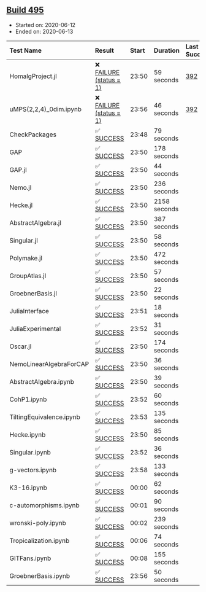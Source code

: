 ## [Build 495](https://oscarci.mathematik.uni-kl.de/job/oscar-julia-1.4/495/)

* Started on: 2020-06-12
* Ended on: 2020-06-13

| Test Name    | Result | Start | Duration | Last Success | First Failure |
|:-------------|:-------|:------|:---------|:-------------|:--------------|
| HomalgProject.jl | ❌ [FAILURE (status = 1)](https://oscarci.mathematik.uni-kl.de/job/oscar-julia-1.4/495/artifact/logs/build-495/HomalgProject.jl.log) | 23:50 | 59 seconds | [392](https://oscarci.mathematik.uni-kl.de/job/oscar-julia-1.4/392/) | [393](https://oscarci.mathematik.uni-kl.de/job/oscar-julia-1.4/393/) |
| uMPS(2,2,4)_0dim.ipynb | ❌ [FAILURE (status = 1)](https://oscarci.mathematik.uni-kl.de/job/oscar-julia-1.4/495/artifact/logs/build-495/uMPS-2-2-4-_0dim.ipynb.log) | 23:56 | 46 seconds | [392](https://oscarci.mathematik.uni-kl.de/job/oscar-julia-1.4/392/) | [393](https://oscarci.mathematik.uni-kl.de/job/oscar-julia-1.4/393/) |
| CheckPackages | ✅ [SUCCESS](https://oscarci.mathematik.uni-kl.de/job/oscar-julia-1.4/495/artifact/logs/build-495/CheckPackages.log) | 23:48 | 79 seconds |  |  |
| GAP | ✅ [SUCCESS](https://oscarci.mathematik.uni-kl.de/job/oscar-julia-1.4/495/artifact/logs/build-495/GAP.log) | 23:50 | 178 seconds |  |  |
| GAP.jl | ✅ [SUCCESS](https://oscarci.mathematik.uni-kl.de/job/oscar-julia-1.4/495/artifact/logs/build-495/GAP.jl.log) | 23:50 | 44 seconds |  |  |
| Nemo.jl | ✅ [SUCCESS](https://oscarci.mathematik.uni-kl.de/job/oscar-julia-1.4/495/artifact/logs/build-495/Nemo.jl.log) | 23:50 | 236 seconds |  |  |
| Hecke.jl | ✅ [SUCCESS](https://oscarci.mathematik.uni-kl.de/job/oscar-julia-1.4/495/artifact/logs/build-495/Hecke.jl.log) | 23:50 | 2158 seconds |  |  |
| AbstractAlgebra.jl | ✅ [SUCCESS](https://oscarci.mathematik.uni-kl.de/job/oscar-julia-1.4/495/artifact/logs/build-495/AbstractAlgebra.jl.log) | 23:50 | 387 seconds |  |  |
| Singular.jl | ✅ [SUCCESS](https://oscarci.mathematik.uni-kl.de/job/oscar-julia-1.4/495/artifact/logs/build-495/Singular.jl.log) | 23:50 | 58 seconds |  |  |
| Polymake.jl | ✅ [SUCCESS](https://oscarci.mathematik.uni-kl.de/job/oscar-julia-1.4/495/artifact/logs/build-495/Polymake.jl.log) | 23:50 | 472 seconds |  |  |
| GroupAtlas.jl | ✅ [SUCCESS](https://oscarci.mathematik.uni-kl.de/job/oscar-julia-1.4/495/artifact/logs/build-495/GroupAtlas.jl.log) | 23:50 | 57 seconds |  |  |
| GroebnerBasis.jl | ✅ [SUCCESS](https://oscarci.mathematik.uni-kl.de/job/oscar-julia-1.4/495/artifact/logs/build-495/GroebnerBasis.jl.log) | 23:50 | 22 seconds |  |  |
| JuliaInterface | ✅ [SUCCESS](https://oscarci.mathematik.uni-kl.de/job/oscar-julia-1.4/495/artifact/logs/build-495/JuliaInterface.log) | 23:51 | 18 seconds |  |  |
| JuliaExperimental | ✅ [SUCCESS](https://oscarci.mathematik.uni-kl.de/job/oscar-julia-1.4/495/artifact/logs/build-495/JuliaExperimental.log) | 23:52 | 31 seconds |  |  |
| Oscar.jl | ✅ [SUCCESS](https://oscarci.mathematik.uni-kl.de/job/oscar-julia-1.4/495/artifact/logs/build-495/Oscar.jl.log) | 23:50 | 174 seconds |  |  |
| NemoLinearAlgebraForCAP | ✅ [SUCCESS](https://oscarci.mathematik.uni-kl.de/job/oscar-julia-1.4/495/artifact/logs/build-495/NemoLinearAlgebraForCAP.log) | 23:50 | 36 seconds |  |  |
| AbstractAlgebra.ipynb | ✅ [SUCCESS](https://oscarci.mathematik.uni-kl.de/job/oscar-julia-1.4/495/artifact/logs/build-495/AbstractAlgebra.ipynb.log) | 23:50 | 39 seconds |  |  |
| CohP1.ipynb | ✅ [SUCCESS](https://oscarci.mathematik.uni-kl.de/job/oscar-julia-1.4/495/artifact/logs/build-495/CohP1.ipynb.log) | 23:52 | 60 seconds |  |  |
| TiltingEquivalence.ipynb | ✅ [SUCCESS](https://oscarci.mathematik.uni-kl.de/job/oscar-julia-1.4/495/artifact/logs/build-495/TiltingEquivalence.ipynb.log) | 23:53 | 135 seconds |  |  |
| Hecke.ipynb | ✅ [SUCCESS](https://oscarci.mathematik.uni-kl.de/job/oscar-julia-1.4/495/artifact/logs/build-495/Hecke.ipynb.log) | 23:50 | 85 seconds |  |  |
| Singular.ipynb | ✅ [SUCCESS](https://oscarci.mathematik.uni-kl.de/job/oscar-julia-1.4/495/artifact/logs/build-495/Singular.ipynb.log) | 23:52 | 36 seconds |  |  |
| g-vectors.ipynb | ✅ [SUCCESS](https://oscarci.mathematik.uni-kl.de/job/oscar-julia-1.4/495/artifact/logs/build-495/g-vectors.ipynb.log) | 23:58 | 133 seconds |  |  |
| K3-16.ipynb | ✅ [SUCCESS](https://oscarci.mathematik.uni-kl.de/job/oscar-julia-1.4/495/artifact/logs/build-495/K3-16.ipynb.log) | 00:00 | 62 seconds |  |  |
| c-automorphisms.ipynb | ✅ [SUCCESS](https://oscarci.mathematik.uni-kl.de/job/oscar-julia-1.4/495/artifact/logs/build-495/c-automorphisms.ipynb.log) | 00:01 | 90 seconds |  |  |
| wronski-poly.ipynb | ✅ [SUCCESS](https://oscarci.mathematik.uni-kl.de/job/oscar-julia-1.4/495/artifact/logs/build-495/wronski-poly.ipynb.log) | 00:02 | 239 seconds |  |  |
| Tropicalization.ipynb | ✅ [SUCCESS](https://oscarci.mathematik.uni-kl.de/job/oscar-julia-1.4/495/artifact/logs/build-495/Tropicalization.ipynb.log) | 00:06 | 74 seconds |  |  |
| GITFans.ipynb | ✅ [SUCCESS](https://oscarci.mathematik.uni-kl.de/job/oscar-julia-1.4/495/artifact/logs/build-495/GITFans.ipynb.log) | 00:08 | 155 seconds |  |  |
| GroebnerBasis.ipynb | ✅ [SUCCESS](https://oscarci.mathematik.uni-kl.de/job/oscar-julia-1.4/495/artifact/logs/build-495/GroebnerBasis.ipynb.log) | 23:56 | 50 seconds |  |  |
